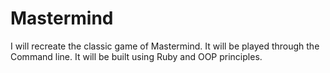 # Mastermind

I will recreate the classic game of Mastermind. It will be played through the Command line. It will be built using Ruby and OOP principles.
